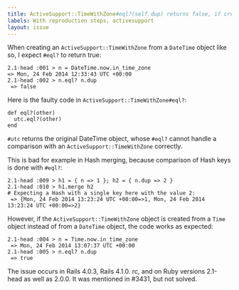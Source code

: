 ```yaml
---
title: ActiveSupport::TimeWithZone#eql?(self.dup) returns false, if created from DateTime object
labels: With reproduction steps, activesupport
layout: issue
---
```


When creating an `ActiveSupport::TimeWithZone` from a `DateTime` object like so, I expect `#eql?` to return true:

```
2.1-head :001 > n = DateTime.now.in_time_zone
=> Mon, 24 Feb 2014 12:33:43 UTC +00:00
2.1-head :002 > n.eql? n.dup
 => false
```

Here is the faulty code in `ActiveSupport::TimeWithZone#eql?`:

```
def eql?(other)
  utc.eql?(other)
end
```

`#utc` returns the original DateTime object, whose `#eql?` cannot handle a comparison with an `ActiveSupport::TimeWithZone` correctly.

This is bad for example in Hash merging, because comparison of Hash keys is done with `#eql?`:

```
2.1-head :009 > h1 = { n => 1 }; h2 = { n.dup => 2 }
2.1-head :010 > h1.merge h2
# Expecting a Hash with a single key here with the value 2:
 => {Mon, 24 Feb 2014 13:23:24 UTC +00:00=>1, Mon, 24 Feb 2014 13:23:24 UTC +00:00=>2} 
```

However, if the `ActiveSupport::TimeWithZone` object is created from a `Time` object instead of from a `DateTime` object, the code works as expected:

```
2.1-head :004 > n = Time.now.in_time_zone
 => Mon, 24 Feb 2014 13:07:37 UTC +00:00 
2.1-head :005 > n.eql? n.dup
 => true 
```

The issue occurs in Rails 4.0.3, Rails 4.1.0. rc, and on Ruby versions 2.1-head as well as 2.0.0. It was mentioned in #3431, but not solved.

